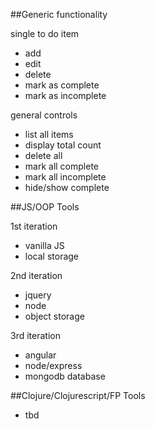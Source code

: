 ##Generic functionality

single to do item
- add
- edit
- delete
- mark as complete
- mark as incomplete

general controls
- list all items
- display total count
- delete all
- mark all complete
- mark all incomplete
- hide/show complete

##JS/OOP Tools

1st iteration
- vanilla JS
- local storage

2nd iteration
- jquery
- node
- object storage

3rd iteration
- angular
- node/express
- mongodb database

##Clojure/Clojurescript/FP Tools
- tbd
